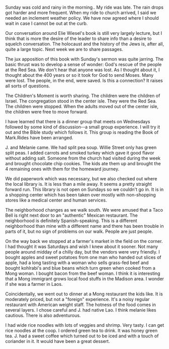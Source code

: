 <html><body><p>Sunday was cold and rainy in the morning.. My ride was late. The rain drops got harder and more frequent. When my ride to church arrived, I said we needed an inclement weather policy. We have now agreed where I should wait in case I cannot be out at the curb.

Our conversation around Elie Wiesel's book is still very largely lecture, but I think that is more the desire of the leader to share info than a desire to squelch conversation. The holocaust and the history of the Jews is, after all, quite a large topic. Next week we are to share passages.

The jux apposition of this book with Sunday's sermon was quite jarring. The basic thrust was to develop a sense of wonder: God's rescue of the people at the Red Sea. We don't hear that anyone was lost. As I thought about it, I thought about the 400 years or so it took for God to send Moses. Many were lost. The people, in the end, were saved. Is this a connection? It raises all sorts of questions.

The Children's Moment is worth sharing. The children were the children of Israel. The congregation stood in the center isle. They were the Red Sea. The children were stopped. When the adults moved out of the center isle, the children were free to move forward. 

I have learned that there is a dinner group that meets on Wednesdays followed by some kind of discussion--a small group experience. I will try it out and the Bible study which follows it. This group is reading the Book of Mark.Rides have been arranged.

J. and Melanie came. We had split pea soup. Willie Street only has green split peas. I added carrots and smoked turkey which gave it good flavor without adding salt. Someone from the church had visited during the week and brought chocolate chip cookies. The kids ate them up and brought the 4 remaining ones with them for the homeward journey.

We did paperwork which was necessary, but we also checked out where the local library is. It is less than a mile away. It seems a pretty straight forward run. This library is not open on Sundays so we couldn't go in. It is in a shopping center which has been taken over mostly with non-shopping stores like a medical center and human services. 

The neighborhood changes as we walk south. We were amused that a Taco Bell is right next door to an "authentic" Mexican restaurant. The neighborhood is definitely Spanish-speaking. This is a different neighborhood than mine with a different name and there has been trouble in parts of it, but no sign of problems on our walk. People are just people.

On the way back we stopped at a farmer's market in the field on the corner. I had thought it was Saturdays and wish I knew about it sooner. Not many people around midday of a chilly day, but the vendors were very friendly. I bought apples and sweet potatoes from one man who handed out slices of apple, had a long tasting with a woman who sells grass-fed beef and bought kohlrabi's and blue beans which turn green when cooked from a Mong woman. I bought bacon from the beef woman. I think it is interesting that a Mong immigrant grows local food stuffs in the Madison area. I wonder if she was a farmer in Laos.

Coincidentally, we went out to dinner at a Mong restaurant the kids like. It is moderately priced, but not a "foreign" experience. It's a noisy regular restaurant with American weight staff. The hotness of the food comes in several layers. I chose careful and J. had native Lao. I think melanie likes cautious. There is also adventurous. 

I had wide rice noodles with lots of veggies and shrimp. Very tasty. I can get rice noodles at the coop. I ordered green tea to drink. It was honey green tea. J. had a sweet coffee which turned out to be iced and with a touch of coriander in it. It would have been a great dessert.   </p></body></html>